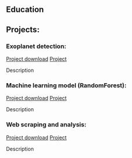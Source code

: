 ## Education

## Projects:
### Exoplanet detection:
[Project download](assets/Exoplanet_detection.ipynb)
[Project](https://github.com/hongyicheng3/hy.github.io/blob/main/assets/Exoplanet_detection.ipynb)

Description

### Machine learning model (RandomForest):
[Project download](assets/random_forest.ipynb)
[Project](https://github.com/hongyicheng3/hy.github.io/blob/main/assets/random_forest.ipynb)

Description

### Web scraping and analysis:
[Project download](assets/web_scraping.ipynb)
[Project](https://github.com/hongyicheng3/hy.github.io/blob/main/assets/web_scraping.ipynb)

Description
